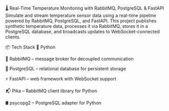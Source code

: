 🌡️ Real-Time Temperature Monitoring with RabbitMQ, PostgreSQL & FastAPI
Simulate and stream temperature sensor data using a real-time pipeline powered by RabbitMQ, PostgreSQL, and FastAPI. This project publishes synthetic temperature data, processes it via RabbitMQ, stores it in a PostgreSQL database, and broadcasts updates to WebSocket-connected clients.

📦 Tech Stack
🐍 Python

🐇 RabbitMQ – message broker for decoupled communication

🐘 PostgreSQL – relational database for persistent storage

⚡ FastAPI – web framework with WebSocket support

📬 Pika – RabbitMQ client library for Python

🛢️ psycopg2 – PostgreSQL adapter for Python

